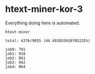 # htext-miner-kor-3

Everything doing here is automated.

```
htext-miner

total: 4376/9855 (44.403855910705225%)

job0: 791
job1: 918
job2: 861
job3: 942
job4: 864
```